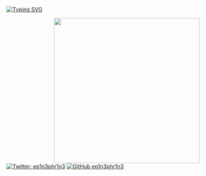 [![Typing SVG](https://readme-typing-svg.herokuapp.com?color=6CF7B9&lines=Hello+There+this+is+Moaaz;Junior+Penetration+Tester)](https://git.io/typing-svg)

<img align='right' src="https://github-readme-stats.vercel.app/api?username=ep1n3phr1n3&show_icons=true&theme=gotham" width="380">


[![Twitter: ep1n3phr1n3](https://img.shields.io/twitter/follow/ep1n3phr1n3?style=flat-square)](https://twitter.com/ep1n3phr1n3)
[![GitHub ep1n3phr1n3](https://img.shields.io/github/followers/ep1n3phr1n3?label=follow%20github&style=flat-square)](https://github.com/ep1n3phr1n3)
